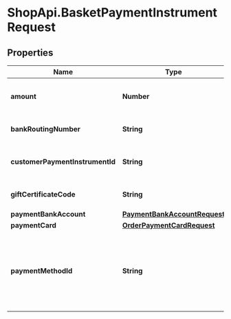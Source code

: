 # ShopApi.BasketPaymentInstrumentRequest

## Properties

Name | Type | Description | Notes
------------ | ------------- | ------------- | -------------
**amount** | **Number** | The payment transaction amount. | [optional] 
**bankRoutingNumber** | **String** | The bank routing number. | [optional] 
**customerPaymentInstrumentId** | **String** | The id of a customer payment instrument. | [optional] 
**giftCertificateCode** | **String** | The gift certificate code. | [optional] 
**paymentBankAccount** | [**PaymentBankAccountRequest**](PaymentBankAccountRequest.md) |  | [optional] 
**paymentCard** | [**OrderPaymentCardRequest**](OrderPaymentCardRequest.md) |  | [optional] 
**paymentMethodId** | **String** | The payment method id. Optional if a customer payment instrument id is specified. | [optional] 


